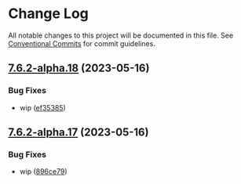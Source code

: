 # Change Log

All notable changes to this project will be documented in this file.
See [Conventional Commits](https://conventionalcommits.org) for commit guidelines.

## [7.6.2-alpha.18](https://github.com/SocialGouv/docker/compare/wait-for-postgres@7.6.2-alpha.17...wait-for-postgres@7.6.2-alpha.18) (2023-05-16)


### Bug Fixes

* wip ([ef35385](https://github.com/SocialGouv/docker/commit/ef353850d4aee1b37cb3035991967d3b6cfd2031))





## [7.6.2-alpha.17](https://github.com/SocialGouv/docker/compare/wait-for-postgres@7.6.2-alpha.16...wait-for-postgres@7.6.2-alpha.17) (2023-05-16)


### Bug Fixes

* wip ([896ce79](https://github.com/SocialGouv/docker/commit/896ce7988eba5b9e15083eb9deb7503d2990ac90))

